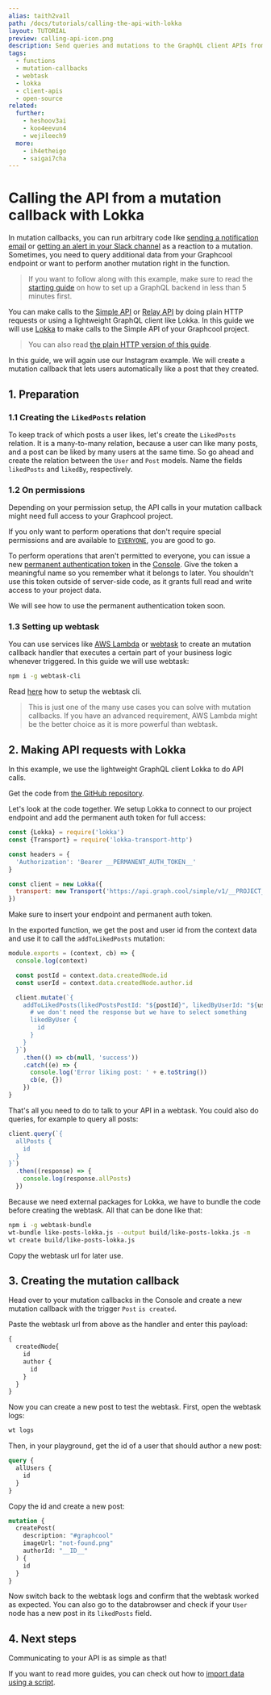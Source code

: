 ```yaml
---
alias: taith2va1l
path: /docs/tutorials/calling-the-api-with-lokka
layout: TUTORIAL
preview: calling-api-icon.png
description: Send queries and mutations to the GraphQL client APIs from a webtask using GraphQL Lokka.
tags:
  - functions
  - mutation-callbacks
  - webtask
  - lokka
  - client-apis
  - open-source
related:
  further:
    - heshoov3ai
    - koo4eevun4
    - wejileech9
  more:
    - ih4etheigo
    - saigai7cha
---
```



# Calling the API from a mutation callback with Lokka

In mutation callbacks, you can run arbitrary code like [sending a notification email](!alias-saigai7cha) or [getting an alert in your Slack channel](!alias-dah6aifoce) as a reaction to a mutation. Sometimes, you need to query additional data from your Graphcool endpoint or want to perform another mutation right in the function.

> If you want to follow along with this example, make sure to read the [starting guide](!alias-thaeghi8ro) on how to set up a GraphQL backend in less than 5 minutes first.

You can make calls to the [Simple API](!alias-heshoov3ai) or [Relay API](!alias-aizoong9ah) by doing plain HTTP requests or using a lightweight GraphQL client like Lokka. In this guide we will use [Lokka](https://github.com/kadirahq/lokka) to make calls to the Simple API of your Graphcool project.

> You can also read [the plain HTTP version of this guide](!alias-ih4etheigo).

In this guide, we will again use our Instagram example. We will create a mutation callback that lets users automatically like a post that they created.

## 1. Preparation

### 1.1 Creating the `LikedPosts` relation

To keep track of which posts a user likes, let's create the `LikedPosts` relation.
It is a many-to-many relation, because a user can like many posts, and a post can be liked by many users at the same time.
So go ahead and create the relation between the `User` and `Post` models. Name the fields `likedPosts` and `likedBy`, respectively.

### 1.2 On permissions

Depending on your permission setup, the API calls in your mutation callback might need full access to your Graphcool project.

If you only want to perform operations that don't require special permissions and are available to [`EVERYONE`](!alias-iegoo0heez#permission-level), you are good to go.

To perform operations that aren't permitted to everyone, you can issue a new [permanent authentication token](!alias-wejileech9#permanent-authentication-token) in the [Console](https://console.graph.cool). Give the token a meaningful name so you remember what it belongs to later. You shouldn't use this token outside of server-side code, as it grants full read and write access to your project data.

We will see how to use the permanent authentication token soon.

### 1.3 Setting up webtask

You can use services like [AWS Lambda](https://aws.amazon.com/de/lambda/getting-started/) or [webtask](https://webtask.io/) to create an mutation callback handler that executes a certain part of your business logic whenever triggered. In this guide we will use webtask:

```sh
npm i -g webtask-cli
```

Read [here](https://webtask.io/cli) how to setup the webtask cli.

> This is just one of the many use cases you can solve with mutation callbacks. If you have an advanced requirement, AWS Lambda might be the better choice as it is more powerful than webtask.

## 2. Making API requests with Lokka

In this example, we use the lightweight GraphQL client Lokka to do API calls.

Get the code from [the GitHub repository](https://github.com/graphcool-examples/webtask-like-posts-example/tree/master/lokka).

<!-- GITHUB_EXAMPLE('Webtask Like Posts', 'https://github.com/graphcool-examples/webtask-like-posts-example') -->

Let's look at the code together. We setup Lokka to connect to our project endpoint and add the permanent auth token for full access:

```js
const {Lokka} = require('lokka')
const {Transport} = require('lokka-transport-http')

const headers = {
  'Authorization': 'Bearer __PERMANENT_AUTH_TOKEN__'
}

const client = new Lokka({
  transport: new Transport('https://api.graph.cool/simple/v1/__PROJECT_ID__', {headers})
})
```

Make sure to insert your endpoint and permanent auth token.

In the exported function, we get the post and user id from the context data and use it to call the `addToLikedPosts` mutation:
```js
module.exports = (context, cb) => {
  console.log(context)

  const postId = context.data.createdNode.id
  const userId = context.data.createdNode.author.id

  client.mutate(`{
    addToLikedPosts(likedPostsPostId: "${postId}", likedByUserId: "${userId}") {
      # we don't need the response but we have to select something
      likedByUser {
        id
      }
    }
  }`)
    .then(() => cb(null, 'success'))
    .catch((e) => {
      console.log('Error liking post: ' + e.toString())
      cb(e, {})
    })
}
```

That's all you need to do to talk to your API in a webtask. You could also do queries, for example to query all posts:

```js
client.query(`{
  allPosts {
    id
  }
}`)
  .then((response) => {
    console.log(response.allPosts)
  })
```

Because we need external packages for Lokka, we have to bundle the code before creating the webtask.
All that can be done like that:

```sh
npm i -g webtask-bundle
wt-bundle like-posts-lokka.js --output build/like-posts-lokka.js -m
wt create build/like-posts-lokka.js
```

Copy the webtask url for later use.

## 3. Creating the mutation callback

Head over to your mutation callbacks in the Console and create a new mutation callback with the trigger `Post` `is created`.

Paste the webtask url from above as the handler and enter this payload:

```js
{
  createdNode{
    id
    author {
      id
    }
  }
}
```

Now you can create a new post to test the webtask. First, open the webtask logs:

```sh
wt logs
```

Then, in your playground, get the id of a user that should author a new post:

```graphql
query {
  allUsers {
    id
  }
}
```

Copy the id and create a new post:

```graphql
mutation {
  createPost(
    description: "#graphcool"
    imageUrl: "not-found.png"
    authorId: "__ID__"
  ) {
    id
  }
}
```

Now switch back to the webtask logs and confirm that the webtask worked as expected. You can also go to the databrowser and check if your `User` node has a new post in its `likedPosts` field.

## 4. Next steps

Communicating to your API is as simple as that!

If you want to read more guides, you can check out how to [import data using a script](!alias-ga2ahnee2a).
